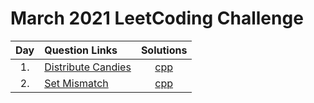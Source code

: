 # March 2021 LeetCoding Challenge

| Day | Question Links                                                                                                                         |                Solutions                |
| :-: | :------------------------------------------------------------------------------------------------------------------------------------- | :-------------------------------------: |
| 1.  | [Distribute Candies](https://leetcode.com/explore/challenge/card/march-leetcoding-challenge-2021/588/week-1-march-1st-march-7th/3657/) | [cpp](./01.%20Distribute%20Candies.cpp) |
| 2.  | [Set Mismatch](https://leetcode.com/explore/challenge/card/march-leetcoding-challenge-2021/588/week-1-march-1st-march-7th/3658/)       |    [cpp](./02.%20Set%20Mismatch.cpp)    |
